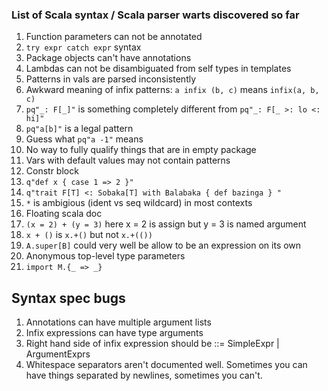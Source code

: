 ### List of Scala syntax / Scala parser warts discovered so far

  1. Function parameters can not be annotated
  1. `try expr catch expr` syntax
  1. Package objects can't have annotations
  1. Lambdas can not be disambiguated from self types in templates
  1. Patterns in vals are parsed inconsistently
  1. Awkward meaning of infix patterns: `a infix (b, c)` means `infix(a, b, c)`
  1. `pq"_: F[_]"` is something completely different from `pq"_: F[_ >: lo <: hi]"`
  1. `pq"a[b]"` is a legal pattern
  1. Guess what `pq"a -1"` means
  1. No way to fully qualify things that are in empty package
  1. Vars with default values may not contain patterns
  1. Constr block
  1. `q"def x { case 1 => 2 }"`
  1. `q"trait F[T] <: Sobaka[T] with Balabaka { def bazinga } "`
  1. `*` is ambigious (ident vs seq wildcard) in most contexts
  1. Floating scala doc
  1. `(x = 2) + (y = 3)` here x = 2 is assign but y = 3 is named argument
  1. `x + ()` is `x.+()` but not `x.+(())`
  1. `A.super[B]` could very well be allow to be an expression on its own
  1. Anonymous top-level type parameters
  1. `import M.{_ => _}`

## Syntax spec bugs

  1. Annotations can have multiple argument lists
  1. Infix expressions can have type arguments
  1. Right hand side of infix expression should be ::= SimpleExpr | ArgumentExprs
  1. Whitespace separators aren't documented well. Sometimes you can have things separated by newlines, sometimes you can't.
